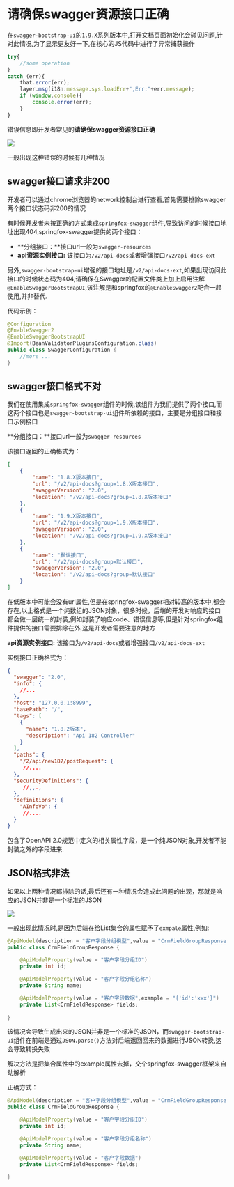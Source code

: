 # 请确保swagger资源接口正确

在`swagger-bootstrap-ui`的`1.9.X`系列版本中,打开文档页面初始化会碰见问题,针对此情况,为了显示更友好一下,在核心的JS代码中进行了异常捕获操作

```javascript
try{
    //some operation
}
catch (err){
    that.error(err);
    layer.msg(i18n.message.sys.loadErr+",Err:"+err.message);
    if (window.console){
        console.error(err);
    }
}
```

错误信息即开发者常见的**请确保swagger资源接口正确**

![](/images/swggerapi404.jpg)

一般出现这种错误的时候有几种情况

## swagger接口请求非200

开发者可以通过chrome浏览器的network控制台进行查看,首先需要排除swagger两个接口状态码非200的情况

有时候开发者未按正确的方式集成`springfox-swagger`组件,导致访问的时候接口地址出现404,springfox-swagger提供的两个接口：

- **分组接口：**接口url一般为`swagger-resources`
- **api资源实例接口:** 该接口为`/v2/api-docs`或者增强接口`/v2/api-docs-ext`

另外,`swagger-bootstrap-ui`增强的接口地址是`/v2/api-docs-ext`,如果出现访问此接口的时候状态码为404,请确保在Swagger的配置文件类上加上启用注解`@EnableSwaggerBootstrapUI`,该注解是和springfox的`@EnableSwagger2`配合一起使用,并非替代.

代码示例：

```java
@Configuration
@EnableSwagger2
@EnableSwaggerBootstrapUI
@Import(BeanValidatorPluginsConfiguration.class)
public class SwaggerConfiguration {
 	//more ...   
}
```

## swagger接口格式不对

我们在使用集成`springfox-swagger`组件的时候,该组件为我们提供了两个接口,而这两个接口也是`swagger-bootstrap-ui`组件所依赖的接口，主要是分组接口和接口示例接口

**分组接口：**接口url一般为`swagger-resources`

该接口返回的正确格式为：

```json
[
    {
        "name": "1.8.X版本接口",
        "url": "/v2/api-docs?group=1.8.X版本接口",
        "swaggerVersion": "2.0",
        "location": "/v2/api-docs?group=1.8.X版本接口"
    },
    {
        "name": "1.9.X版本接口",
        "url": "/v2/api-docs?group=1.9.X版本接口",
        "swaggerVersion": "2.0",
        "location": "/v2/api-docs?group=1.9.X版本接口"
    },
    {
        "name": "默认接口",
        "url": "/v2/api-docs?group=默认接口",
        "swaggerVersion": "2.0",
        "location": "/v2/api-docs?group=默认接口"
    }
]
```

在低版本中可能会没有url属性,但是在springfox-swagger相对较高的版本中,都会存在,以上格式是一个纯数组的JSON对象，很多时候，后端的开发对响应的接口都会做一层统一的封装,例如封装了响应code、错误信息等,但是针对springfox组件提供的接口需要排除在外,这是开发者需要注意的地方

**api资源实例接口:** 该接口为`/v2/api-docs`或者增强接口`/v2/api-docs-ext`

实例接口正确格式为：

```json
{
  "swagger": "2.0",
  "info": {
    //...
  },
  "host": "127.0.0.1:8999",
  "basePath": "/",
  "tags": [
    {
      "name": "1.8.2版本",
      "description": "Api 182 Controller"
    } 
  ],
  "paths": {
    "/2/api/new187/postRequest": {
     //....
  },
  "securityDefinitions": {
     //,,.,
  },
  "definitions": {
    "AInfoVo": {
     //....
  }
}
```

包含了OpenAPI 2.0规范中定义的相关属性字段，是一个纯JSON对象,开发者不能封装之外的字段进来.

## JSON格式非法

如果以上两种情况都排除的话,最后还有一种情况会造成此问题的出现，那就是响应的JSON并非是一个标准的JSON

![](/images/swggerapi404-1.jpg)

一般出现此情况时,是因为后端在给List集合的属性赋予了`exmpale`属性,例如:

```java
@ApiModel(description = "客户字段分组模型",value = "CrmFieldGroupResponse")
public class CrmFieldGroupResponse {

    @ApiModelProperty(value = "客户字段分组ID")
    private int id;

    @ApiModelProperty(value = "客户字段分组名称")
    private String name;

    @ApiModelProperty(value = "客户字段数据",example = "{'id':'xxx'}")
    private List<CrmFieldResponse> fields;
    
}
```

该情况会导致生成出来的JSON并非是一个标准的JSON，而`swagger-bootstrap-ui`组件在前端是通过`JSON.parse()`方法对后端返回回来的数据进行JSON转换,这会导致转换失败

解决方法是把集合属性中的example属性去掉，交个springfox-swagger框架来自动解析

正确方式：

```java
@ApiModel(description = "客户字段分组模型",value = "CrmFieldGroupResponse")
public class CrmFieldGroupResponse {

    @ApiModelProperty(value = "客户字段分组ID")
    private int id;

    @ApiModelProperty(value = "客户字段分组名称")
    private String name;

    @ApiModelProperty(value = "客户字段数据")
    private List<CrmFieldResponse> fields;
    
}
```






 
 
 
